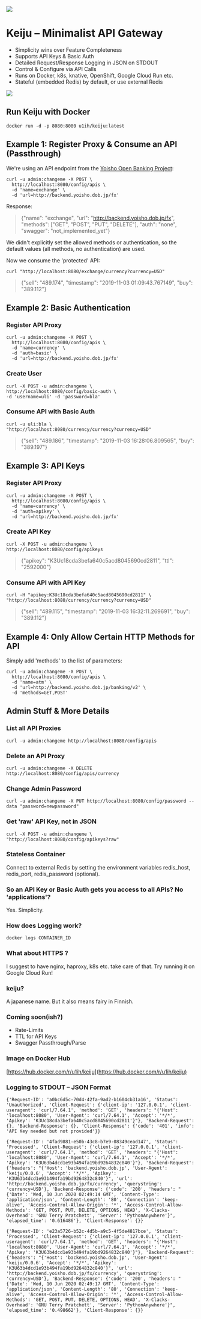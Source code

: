 ![](./resources/keiju-02-small.png)

# Keiju – Minimalist API Gateway

* Simplicity wins over Feature Completeness
* Supports API Keys & Basic Auth
* Detailed Request/Response Logging in JSON on STDOUT
* Control & Configure via API Calls
* Runs on Docker, k8s, knative, OpenShift, Google Cloud Run etc.
* Stateful (embedded Redis) by default, or use external Redis

![](./resources/k3u.png)


## Run Keiju with Docker

`docker run -d -p 8080:8080 u1ih/keiju:latest`

## Example 1: Register Proxy & Consume an API (Passthrough)

We're using an API endpoint from the [Yoisho Open Banking Project](http://yoisho.dob.jp/):

```
curl -u admin:changeme -X POST \
  http://localhost:8080/config/apis \
  -d 'name=exchange' \
  -d 'url=http://backend.yoisho.dob.jp/fx'
```

Response:

> {"name": "exchange", "url": "http://backend.yoisho.dob.jp/fx", "methods": ["GET", "POST", "PUT", "DELETE"], "auth": "none", "swagger": "not\_implemented\_yet"}

We didn't explicitly set the allowed methods or authentication, so the default values (all methods, no authentication) are used.

Now we consume the 'protected' API:

`curl "http://localhost:8080/exchange/currency?currency=USD"`

> {"sell": "489.174", "timestamp": "2019-11-03 01:09:43.767149", "buy": "389.112"}

## Example 2: Basic Authentication

### Register API Proxy

```
curl -u admin:changeme -X POST \
  http://localhost:8080/config/apis \
  -d 'name=currency' \
  -d 'auth=basic' \
  -d 'url=http://backend.yoisho.dob.jp/fx'
```

### Create User

```
curl -X POST -u admin:changeme \
http://localhost:8080/config/basic-auth \
-d 'username=uli' -d 'password=bla'
```

### Consume API with Basic Auth

```
curl -u uli:bla \
"http://localhost:8080/currency/currency?currency=USD"
```
> {"sell": "489.186", "timestamp": "2019-11-03 16:28:06.809565", "buy": "389.197"}

## Example 3: API Keys

### Register API Proxy

```
curl -u admin:changeme -X POST \
  http://localhost:8080/config/apis \
  -d 'name=currency' \
  -d 'auth=apikey' \
  -d 'url=http://backend.yoisho.dob.jp/fx'
```

### Create API Key

```
curl -X POST -u admin:changeme \
http://localhost:8080/config/apikeys
```

> {"apikey": "K3Uc18cda3befa640c5acd8045690cd2811", "ttl": "2592000"}


### Consume API with API Key

```
curl -H "apikey:K3Uc18cda3befa640c5acd8045690cd2811" \
"http://localhost:8080/currency/currency?currency=USD"
```
> {"sell": "489.115", "timestamp": "2019-11-03 16:32:11.269691", "buy": "389.112"}


## Example 4: Only Allow Certain HTTP Methods for API

Simply add 'methods' to the list of parameters:

```
curl -u admin:changeme -X POST \
  http://localhost:8080/config/apis \
  -d 'name=atm' \
  -d 'url=http://backend.yoisho.dob.jp/banking/v2' \
  -d 'methods=GET,POST'
```

## Admin Stuff & More Details

### List all API Proxies

`curl -u admin:changeme http://localhost:8080/config/apis`

### Delete an API Proxy

`curl -u admin:changeme -X DELETE http://localhost:8080/config/apis/currency`

### Change Admin Password

`curl -u admin:changeme -X PUT http://localhost:8080/config/password --data "password=newpassword"`

### Get 'raw' API Key, not in JSON

```
curl -X POST -u admin:changeme \
"http://localhost:8080/config/apikeys?raw"
```

### Stateless Container

Connect to external Redis by setting the environment variables redis_host, redis_port, redis_password (optional).

### So an API Key or Basic Auth gets you access to all APIs? No 'applications'?

Yes. Simplicity.

### How does Logging work?

`docker logs CONTAINER_ID`

### What about HTTPS ?

I suggest to have nginx, haproxy, k8s etc. take care of that. Try running it on Google Cloud Run!

### keiju?

A japanese name. But it also means fairy in Finnish.

### Coming soon(ish?)

* Rate-Limits
* TTL for API Keys
* Swagger Passthrough/Parse

### Image on Docker Hub

[https://hub.docker.com/r/u1ih/keiju](https://hub.docker.com/r/u1ih/keiju)

### Logging to STDOUT – JSON Format

`{'Request-ID': 'a0bc6d5c-70d4-42fa-9ad2-b1604cb31a16', 'Status': 'Unauthorized', 'Client-Request': {'client-ip': '127.0.0.1', 'client-useragent': 'curl/7.64.1', 'method': 'GET', 'headers': "{'Host': 'localhost:8080', 'User-Agent': 'curl/7.64.1', 'Accept': '*/*', 'Apikey': 'K3Uc18cda3befa640c5acd8045690cd2811'}"}, 'Backend-Request': {}, 'Backend-Response': {}, 'Client-Response': {'code': '401', 'info': 'API Key needed but not provided'}}`

`{'Request-ID': '4fad9881-e50b-43c8-b7e9-08349cead147', 'Status': 'Processed', 'Client-Request': {'client-ip': '127.0.0.1', 'client-useragent': 'curl/7.64.1', 'method': 'GET', 'headers': "{'Host': 'localhost:8080', 'User-Agent': 'curl/7.64.1', 'Accept': '*/*', 'Apikey': 'K3U63b4dcd1e93b494fa19bd9264832c840'}"}, 'Backend-Request': {'headers': "{'Host': 'backend.yoisho.dob.jp', 'User-Agent': 'keiju/0.0.6', 'Accept': '*/*', 'Apikey': 'K3U63b4dcd1e93b494fa19bd9264832c840'}", 'url': 'http://backend.yoisho.dob.jp/fx/currency', 'querystring': 'currency=USD'}, 'Backend-Response': {'code': '200', 'headers': "{'Date': 'Wed, 10 Jun 2020 02:49:14 GMT', 'Content-Type': 'application/json', 'Content-Length': '80', 'Connection': 'keep-alive', 'Access-Control-Allow-Origin': '*', 'Access-Control-Allow-Methods': 'GET, POST, PUT, DELETE, OPTIONS, HEAD', 'X-Clacks-Overhead': 'GNU Terry Pratchett', 'Server': 'PythonAnywhere'}", 'elapsed_time': '0.616486'}, 'Client-Response': {}}`

`{'Request-ID': 'e23a5726-b52c-4d5b-a9c5-4f5de4817bce', 'Status': 'Processed', 'Client-Request': {'client-ip': '127.0.0.1', 'client-useragent': 'curl/7.64.1', 'method': 'GET', 'headers': "{'Host': 'localhost:8080', 'User-Agent': 'curl/7.64.1', 'Accept': '*/*', 'Apikey': 'K3U63b4dcd1e93b494fa19bd9264832c840'}"}, 'Backend-Request': {'headers': "{'Host': 'backend.yoisho.dob.jp', 'User-Agent': 'keiju/0.0.6', 'Accept': '*/*', 'Apikey': 'K3U63b4dcd1e93b494fa19bd9264832c840'}", 'url': 'http://backend.yoisho.dob.jp/fx/currency', 'querystring': 'currency=USD'}, 'Backend-Response': {'code': '200', 'headers': "{'Date': 'Wed, 10 Jun 2020 02:49:17 GMT', 'Content-Type': 'application/json', 'Content-Length': '80', 'Connection': 'keep-alive', 'Access-Control-Allow-Origin': '*', 'Access-Control-Allow-Methods': 'GET, POST, PUT, DELETE, OPTIONS, HEAD', 'X-Clacks-Overhead': 'GNU Terry Pratchett', 'Server': 'PythonAnywhere'}", 'elapsed_time': '0.498662'}, 'Client-Response': {}}`